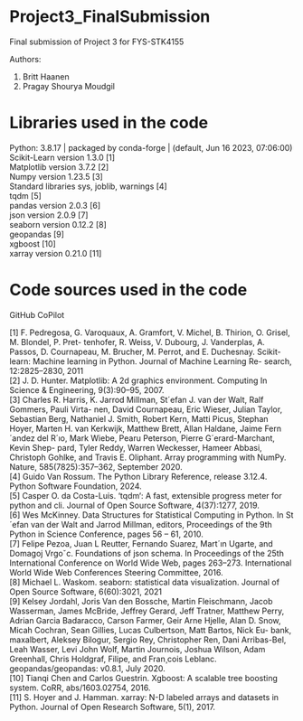 # Project3_FinalSubmission
Final submission of Project 3 for FYS-STK4155

Authors:
1. Britt Haanen
2. Pragay Shourya Moudgil


# Libraries used in the code
Python: 3.8.17 | packaged by conda-forge | (default, Jun 16 2023, 07:06:00) 
 Scikit-Learn version 1.3.0 [1]  
 Matplotlib version 3.7.2 [2]  
 Numpy version 1.23.5 [3]  
 Standard libraries sys, joblib, warnings [4]  
 tqdm [5]  
 pandas version 2.0.3 [6]  
 json version 2.0.9 [7]   
 seaborn version 0.12.2 [8]  
 geopandas [9]  
 xgboost [10]  
 xarray version 0.21.0 [11]  
  

# Code sources used in the code
GitHub CoPilot   

  
[1] F. Pedregosa, G. Varoquaux, A. Gramfort, V. Michel, B. Thirion, O. Grisel, M. Blondel, P. Pret-
tenhofer, R. Weiss, V. Dubourg, J. Vanderplas, A. Passos, D. Cournapeau, M. Brucher, M. Perrot,
and E. Duchesnay. Scikit-learn: Machine learning in Python. Journal of Machine Learning Re-
search, 12:2825–2830, 2011  
[2] J. D. Hunter. Matplotlib: A 2d graphics environment. Computing In Science & Engineering,
9(3):90–95, 2007.  
[3] Charles R. Harris, K. Jarrod Millman, St´efan J. van der Walt, Ralf Gommers, Pauli Virta-
nen, David Cournapeau, Eric Wieser, Julian Taylor, Sebastian Berg, Nathaniel J. Smith, Robert
Kern, Matti Picus, Stephan Hoyer, Marten H. van Kerkwijk, Matthew Brett, Allan Haldane,
Jaime Fern´andez del R´ıo, Mark Wiebe, Pearu Peterson, Pierre G´erard-Marchant, Kevin Shep-
pard, Tyler Reddy, Warren Weckesser, Hameer Abbasi, Christoph Gohlke, and Travis E. Oliphant.
Array programming with NumPy. Nature, 585(7825):357–362, September 2020.  
[4] Guido Van Rossum. The Python Library Reference, release 3.12.4. Python Software Foundation,
2024.  
[5] Casper O. da Costa-Luis. ‘tqdm‘: A fast, extensible progress meter for python and cli. Journal
of Open Source Software, 4(37):1277, 2019.  
[6] Wes McKinney. Data Structures for Statistical Computing in Python. In St´efan van der Walt
and Jarrod Millman, editors, Proceedings of the 9th Python in Science Conference, pages 56 – 61,
2010.  
[7] Felipe Pezoa, Juan L Reutter, Fernando Suarez, Mart´ın Ugarte, and Domagoj Vrgoˇc. Foundations
of json schema. In Proceedings of the 25th International Conference on World Wide Web, pages
263–273. International World Wide Web Conferences Steering Committee, 2016.  
[8] Michael L. Waskom. seaborn: statistical data visualization. Journal of Open Source Software,
6(60):3021, 2021  
[9] Kelsey Jordahl, Joris Van den Bossche, Martin Fleischmann, Jacob Wasserman, James McBride,
Jeffrey Gerard, Jeff Tratner, Matthew Perry, Adrian Garcia Badaracco, Carson Farmer, Geir Arne
Hjelle, Alan D. Snow, Micah Cochran, Sean Gillies, Lucas Culbertson, Matt Bartos, Nick Eu-
bank, maxalbert, Aleksey Bilogur, Sergio Rey, Christopher Ren, Dani Arribas-Bel, Leah Wasser,
Levi John Wolf, Martin Journois, Joshua Wilson, Adam Greenhall, Chris Holdgraf, Filipe, and
Fran¸cois Leblanc. geopandas/geopandas: v0.8.1, July 2020.  
[10] Tianqi Chen and Carlos Guestrin. Xgboost: A scalable tree boosting system. CoRR,
abs/1603.02754, 2016.  
[11] S. Hoyer and J. Hamman. xarray: N-D labeled arrays and datasets in Python. Journal of Open
Research Software, 5(1), 2017.  

